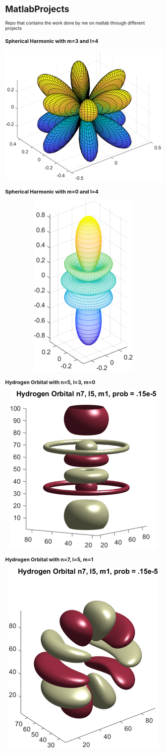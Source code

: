 # MatlabProjects
Repo that contains the work done by me on matlab through different projects

### Spherical Harmonic with m=3 and l=4

<p align="center">
  <img src="Images/m3l4_SphericalHarmonic.png"/>
</p>

### Spherical Harmonic with m=0 and l=4

<p align="center">
  <img src="Images/m0l4_sphericalHarmonic.png"/>
</p>

### Hydrogen Orbital with n=5, l=3, m=0

<p align="center">
  <img src="Images/n5l3m0_HOrbital.png"/>
</p>

### Hydrogen Orbital with n=7, l=5, m=1

<p align="center">
  <img src="Images/n7l5m1_HOrbital.png"/>
</p>
